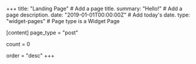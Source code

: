+++
title: "Landing Page"  # Add a page title.
summary: "Hello!"  # Add a page description.
date: "2019-01-01T00:00:00Z"  # Add today's date.
type: "widget-pages"  # Page type is a Widget Page

[content]
  page_type = "post"

  count = 0

  order = "desc"
+++

